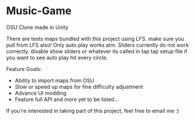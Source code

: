 # Music-Game
OSU Clone made in Unity

There are tests maps bundled with this project using LFS. make sure you pull from LFS also!
Only auto play works atm.
Sliders currently do not work correctly. disable show sliders or whatever its called in  tap tap setup file if you want to see auto play hit every circle.

Feature Goals:

* Ability to import maps from OSU
* Slow or speed up maps for fine difficulty adjustment
* Advance UI modding
* Feature full API
and more yet to be listed...

If you're interested in taking part of this project, feel free to email me :)
